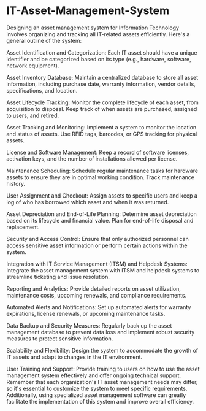 # IT-Asset-Management-System
Designing an asset management system for Information Technology involves organizing and tracking all IT-related assets efficiently.
Here's a general outline of the system:

Asset Identification and Categorization:
Each IT asset should have a unique identifier and be categorized based on its type (e.g., hardware, software, network equipment).

Asset Inventory Database:
Maintain a centralized database to store all asset information, including purchase date, warranty information, vendor details, specifications, and location.

Asset Lifecycle Tracking:
Monitor the complete lifecycle of each asset, from acquisition to disposal. Keep track of when assets are purchased, assigned to users, and retired.

Asset Tracking and Monitoring:
Implement a system to monitor the location and status of assets. Use RFID tags, barcodes, or GPS tracking for physical assets.

License and Software Management:
Keep a record of software licenses, activation keys, and the number of installations allowed per license.

Maintenance Scheduling:
Schedule regular maintenance tasks for hardware assets to ensure they are in optimal working condition. Track maintenance history.

User Assignment and Checkout:
Assign assets to specific users and keep a log of who has borrowed which asset and when it was returned.

Asset Depreciation and End-of-Life Planning:
Determine asset depreciation based on its lifecycle and financial value. Plan for end-of-life disposal and replacement.

Security and Access Control:
Ensure that only authorized personnel can access sensitive asset information or perform certain actions within the system.

Integration with IT Service Management (ITSM) and Helpdesk Systems:
Integrate the asset management system with ITSM and helpdesk systems to streamline ticketing and issue resolution.

Reporting and Analytics:
Provide detailed reports on asset utilization, maintenance costs, upcoming renewals, and compliance requirements.

Automated Alerts and Notifications:
Set up automated alerts for warranty expirations, license renewals, or upcoming maintenance tasks.

Data Backup and Security Measures:
Regularly back up the asset management database to prevent data loss and implement robust security measures to protect sensitive information.

Scalability and Flexibility:
Design the system to accommodate the growth of IT assets and adapt to changes in the IT environment.

User Training and Support:
Provide training to users on how to use the asset management system effectively and offer ongoing technical support.
Remember that each organization's IT asset management needs may differ, so it's essential to customize the system to meet specific requirements. Additionally, using specialized asset management software can greatly facilitate the implementation of this system and improve overall efficiency.





